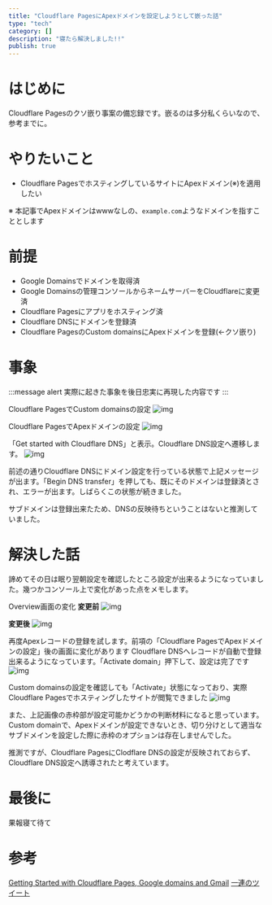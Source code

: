 ```yaml
---
title: "Cloudflare PagesにApexドメインを設定しようとして嵌った話"
type: "tech"
category: []
description: "寝たら解決しました!!"
publish: true
---
```


# はじめに
Cloudflare Pagesのクソ嵌り事案の備忘録です。嵌るのは多分私くらいなので、参考までに。

# やりたいこと
* Cloudflare PagesでホスティングしているサイトにApexドメイン(※)を適用したい

※ 本記事でApexドメインはwwwなしの、`example.com`ようなドメインを指すこととします

# 前提
* Google Domainsでドメインを取得済
* Google Domainsの管理コンソールからネームサーバーをCloudflareに変更済
* Cloudflare Pagesにアプリをホスティング済
* Cloudflare DNSにドメインを登録済
* Cloudflare PagesのCustom domainsにApexドメインを登録(<-クソ嵌り)

# 事象
:::message alert
実際に起きた事象を後日忠実に再現した内容です
:::

Cloudflare PagesでCustom domainsの設定
![img](https://res.cloudinary.com/dkerzyk09/image/upload/v1628293814/blog/01fcexkj03t5wr0hkjt37t7dcz/ybh8ef0ihp8bt305c6tm.png)

Cloudflare PagesでApexドメインの設定
![img](https://res.cloudinary.com/dkerzyk09/image/upload/v1628293932/blog/01fcexkj03t5wr0hkjt37t7dcz/ksvbp3h0ilzdnni1uenn.png)

「Get started with Cloudflare DNS」と表示。Cloudflare DNS設定へ遷移します。
![img](https://res.cloudinary.com/dkerzyk09/image/upload/v1628294099/blog/01fcexkj03t5wr0hkjt37t7dcz/p2z7mjr4jhkpgkbvghy1.png)


前述の通りCloudflare DNSにドメイン設定を行っている状態で上記メッセージが出ます。「Begin DNS transfer」を押しても、既にそのドメインは登録済とされ、エラーが出ます。しばらくこの状態が続きました。

サブドメインは登録出来たため、DNSの反映待ちということはないと推測していました。

# 解決した話
諦めてその日は眠り翌朝設定を確認したところ設定が出来るようになっていました。幾つかコンソール上で変化があった点をメモします。

Overview画面の変化
**変更前**
![img](https://res.cloudinary.com/dkerzyk09/image/upload/v1628294662/blog/01fcexkj03t5wr0hkjt37t7dcz/xlilm0cfhqo354xirjyh.png)


**変更後**
![img](https://res.cloudinary.com/dkerzyk09/image/upload/v1628294752/blog/01fcexkj03t5wr0hkjt37t7dcz/nakrg1z3a2oae9aynjkx.png)


再度Apexレコードの登録を試します。前項の「Cloudflare PagesでApexドメインの設定」後の画面に変化があります
Cloudflare DNSへレコードが自動で登録出来るようになっています。「Activate domain」押下して、設定は完了です
![img](https://res.cloudinary.com/dkerzyk09/image/upload/v1628294905/blog/01fcexkj03t5wr0hkjt37t7dcz/srmgeooblk385uc0m8fs.png)

Custom domainsの設定を確認しても「Activate」状態になっており、実際Cloudflare Pagesでホスティングしたサイトが閲覧できました
![img](https://res.cloudinary.com/dkerzyk09/image/upload/v1628295132/blog/01fcexkj03t5wr0hkjt37t7dcz/lls40jzk7frt0b7clk4v.png)

また、上記画像の赤枠部が設定可能かどうかの判断材料になると思っています。Custom domainで、Apexドメインが設定できないとき、切り分けとして適当なサブドメインを設定した際に赤枠のオプションは存在しませんでした。

推測ですが、Cloudflare PagesにClodflare DNSの設定が反映されておらず、Cloudflare DNS設定へ誘導されたと考えています。

# 最後に

果報寝て待て

# 参考
[Getting Started with Cloudflare Pages, Google domains and Gmail](https://dev.to/julianjurai/getting-started-with-cloudflare-pages-google-domains-and-gmail-fhf)
[一連のツイート](https://twitter.com/h0z1_576/status/1423666447713128451)


